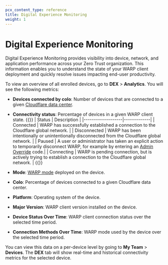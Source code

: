 ```yaml
---
pcx_content_type: reference
title: Digital Experience Monitoring
weight: 1
---
```


# Digital Experience Monitoring

Digital Experience Monitoring provides visibility into device, network, and application performance across your Zero Trust organization.  This information enables you to understand the state of your WARP client deployment and quickly resolve issues impacting end-user productivity.

To view an overview of all enrolled devices, go to **DEX** > **Analytics**. You will see the following metrics:

- **Devices connected by colo**: Number of devices that are connected to a given [Cloudflare data center](https://www.cloudflarestatus.com/).
- **Connectivity status**: Percentage of devices in a given WARP client state.
{{<table-wrap>}}
| Status            | Description |
|-------------------|-------------|
| Connected    |  WARP has successfully established a connection to the Cloudflare global network.  |
| Disconnected | WARP has been intentionally or unintentionally disconnected from the Cloudflare global network.  |
| Paused       | A user or administrator has taken an explicit action to temporarily disconnect WARP, for example by entering an [Admin Override](/cloudflare-one/connections/connect-devices/warp/configure-warp/warp-settings/#admin-override) code.|
| Connecting   | WARP is pending connection, but is actively trying to establish a connection to the Cloudflare global network. |
{{</table-wrap>}}

- **Mode**: [WARP mode](/cloudflare-one/connections/connect-devices/warp/configure-warp/warp-modes/) deployed on the device.
- **Colo**: Percentage of devices connected to a given Cloudflare data center.
- **Platform**: Operating system of the device.
- **Major Version**: WARP client version installed on the device.
- **Device Status Over Time**: WARP client connection status over the selected time period.
- **Connection Methods Over Time**: WARP mode used by the device over the selected time period.

You can view this data on a per-device level by going to **My Team** > **Devices**. The **DEX** tab will show real-time and historical connectivity metrics for the selected device.
